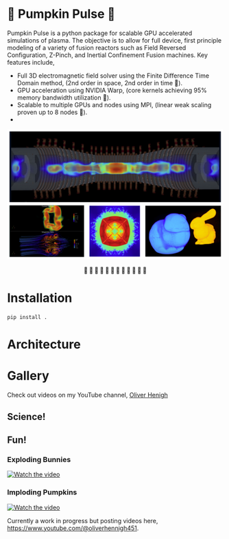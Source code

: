 # 🎃 Pumpkin Pulse 🎃

Pumpkin Pulse is a python package for scalable GPU accelerated simulations of plasma. The objective is to allow for full device, first principle modeling of a variety of fusion reactors such as Field Reversed Configuration, Z-Pinch, and Inertial Confinement Fusion machines. Key features include,

- Full 3D electromagnetic field solver using the Finite Difference Time Domain method, (2nd order in space, 2nd order in time 🎃).
- GPU acceleration using NVIDIA Warp, (core kernels achieving 95% memory bandwidth utilization 🎃).
- Scalable to multiple GPUs and nodes using MPI, (linear weak scaling proven up to 8 nodes 🎃).
-

<div align="center">
  <img src="https://github.com/loliverhennigh/PumpkinPulse/blob/dev/assets/cover_image.png">
  <p><strong>🎃 🎃 🎃 🎃 🎃 🎃 🎃 🎃 🎃 🎃 🎃 🎃</strong></p>
</div>

# Installation

```
pip install .
```

# Architecture

# Gallery

Check out videos on my YouTube channel, [Oliver Henigh](https://www.youtube.com/@oliverhennigh451)

## Science!

###

## Fun!

### Exploding Bunnies

[![Watch the video](http://img.youtube.com/vi/FoYjATimtJo/0.jpg)](https://www.youtube.com/watch?v=FoYjATimtJo)


### Imploding Pumpkins

[![Watch the video](http://img.youtube.com/vi/875d3_iFTWM/0.jpg)](https://www.youtube.com/watch?v=875d3_iFTWM)




Currently a work in progress but posting videos here, https://www.youtube.com/@oliverhennigh451.

